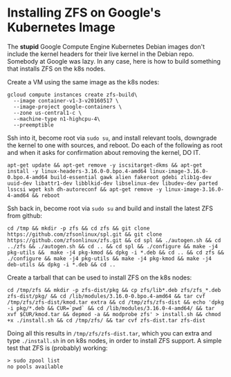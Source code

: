 # Installing ZFS on Google's Kubernetes Image

The **stupid** Google Compute Engine Kubernetes Debian images
don't include the kernel headers for their live kernel in the
Debian repo.  Somebody at Google was lazy.  In any case,
here is how to build something that installs ZFS on the
k8s nodes.

Create a VM using the same image as the k8s nodes:
```
gcloud compute instances create zfs-build\
  --image container-v1-3-v20160517 \
  --image-project google-containers \
  --zone us-central1-c \
  --machine-type n1-highcpu-4\
  --preemptible
```

Ssh into it, become root via `sudo su`, and install relevant tools, downgrade the kernel to one with sources, and reboot.  Do each of the following as root and when it asks for confirmation about removing the kernel, DO IT.

```
apt-get update && apt-get remove -y iscsitarget-dkms && apt-get install -y linux-headers-3.16.0-0.bpo.4-amd64 linux-image-3.16.0-0.bpo.4-amd64 build-essential gawk alien fakeroot gdebi zlib1g-dev uuid-dev libattr1-dev libblkid-dev libselinux-dev libudev-dev parted lsscsi wget ksh dh-autoreconf && apt-get remove -y linux-image-3.16.0-4-amd64 && reboot
```

Ssh back in, become root via `sudo su` and build and install the latest ZFS from github:
```
cd /tmp && mkdir -p zfs && cd zfs && git clone https://github.com/zfsonlinux/spl.git && git clone https://github.com/zfsonlinux/zfs.git && cd spl && ./autogen.sh && cd ../zfs && ./autogen.sh && cd .. && cd spl && ./configure && make -j4 pkg-utils &&  make -j4 pkg-kmod && dpkg -i *.deb && cd .. && cd zfs && ./configure && make -j4 pkg-utils && make -j4 pkg-kmod && make -j4 deb-utils && dpkg -i *.deb && cd ..
```

Create a tarball that can be used to install ZFS on the k8s nodes:
```
cd /tmp/zfs && mkdir -p zfs-dist/pkg && cp zfs/lib*.deb zfs/zfs_*.deb zfs-dist/pkg/ && cd /lib/modules/3.16.0-0.bpo.4-amd64 && tar cvf /tmp/zfs/zfs-dist/kmod.tar extra && cd /tmp/zfs/zfs-dist && echo 'dpkg -i pkg/*.deb && CUR=`pwd` && cd /lib/modules/3.16.0-4-amd64/ && tar xvf $CUR/kmod.tar && depmod -a && modprobe zfs' > install.sh && chmod +x ./install.sh && cd /tmp/zfs/ && tar cvf zfs-dist.tar zfs-dist
```

Doing all this results in `/tmp/zfs/zfs-dist.tar`, which you can extra and type `./install.sh` in on k8s nodes, in order to install ZFS support.  A simple test that ZFS is (probably) working:
```
> sudo zpool list
no pools available
```

